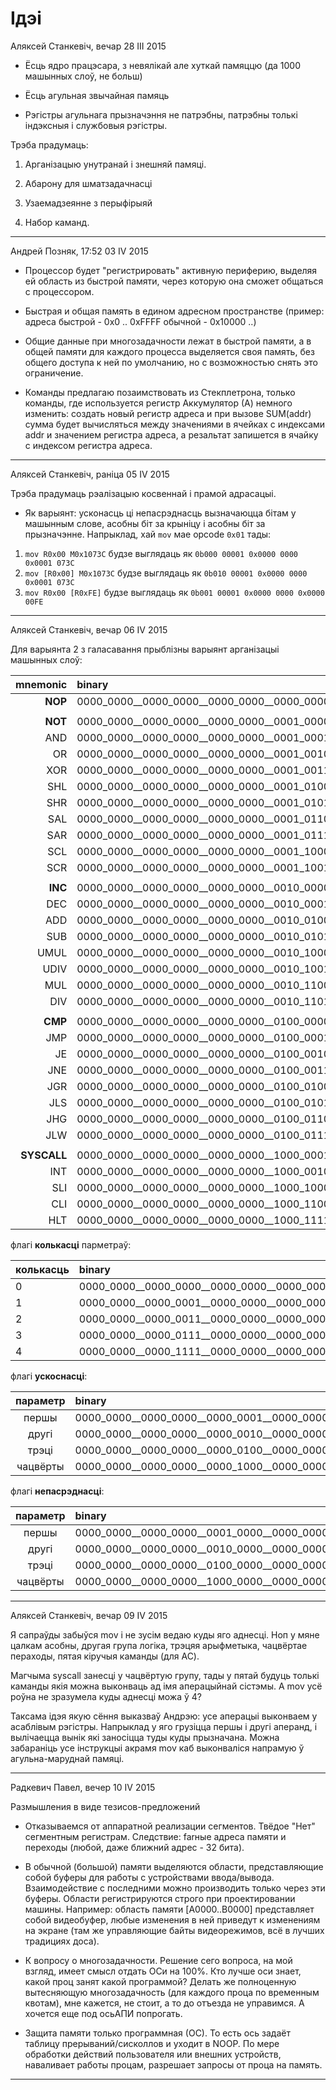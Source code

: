 # Ідэі

Аляксей Станкевіч, вечар 28 III 2015

* Ёсць ядро працэсара, з невялікай але хуткай памяццю (да 1000 машынных слоў, не больш)

* Ёсць агульная звычайная памяць

* Рэгістры агульнага прызначэння не патрэбны, патрэбны толькі індэксныя і службовыя рэгістры.

Трэба прадумаць:

1. Арганізацыю унутранай і знешняй памяці.

2. Абарону для шматзадачнасці

3. Узаемадзеянне з перыфірыяй

4. Набор каманд.

_________________

Андрей Позняк, 17:52 03 IV 2015

* Процессор будет "регистрировать" активную периферию, выделяя ей область из быстрой памяти, через которую она сможет общаться с   процессором.

* Быстрая и общая память в едином адресном пространстве (пример: адреса быстрой - 0x0 .. 0xFFFF обычной - 0x10000 ..)

* Общие данные при многозадачности лежат в быстрой памяти, а в общей памяти для каждого процесса выделяется своя память, без общего доступа к ней по умолчанию, но с возможностью снять это ограничение.

* Команды предлагаю позаимствовать из Стекплетрона, только команды, где используется регистр Аккумулятор (А) немного изменить: создать новый регистр адреса и при вызове SUM(addr) сумма будет вычисляться между значениями в ячейках с индексами addr и значением регистра адреса, а резальтат запишется в ячайку с индексом регистра адреса.
_______________

Аляксей Станкевіч, раніца 05 IV 2015 

Трэба прадумаць рэалізацыю косвеннай і прамой адрасацыі.

* Як варыянт: усконасць ці непасрэднасць вызначаюцца бітам у машынным слове, асобны біт за крыніцу і асобны біт за прызначэнне. Напрыклад, хай `mov` мае opcode `0x01` тады:

1. `mov R0x00 M0x1073C` будзе выглядаць як `0b000 00001 0x0000 0000 0x0001 073C`
2. `mov [R0x00] M0x1073C` будзе выглядаць як `0b010 00001 0x0000 0000 0x0001 073C`
3. `mov R0x00 [R0xFE]` будзе выглядаць як `0b001 00001 0x0000 0000 0x0000 00FE`

_______________


Аляксей Станкевіч, вечар 06 IV 2015

Для варыянта 2 з галасавання прыблізны варыянт арганізацыі машынных слоў:

|mnemonic    |binary                                    |hex        |
|-----------:|:-----------------------------------------|:----------|
|__NOP__     |0000_0000__0000_0000__0000_0000__0000_0000|0x0000_0000|
|            |                                          |           |
|__NOT__     |0000_0000__0000_0000__0000_0000__0001_0000|0x0000_0010|
|AND         |0000_0000__0000_0000__0000_0000__0001_0001|0x0000_0011|
|OR          |0000_0000__0000_0000__0000_0000__0001_0010|0x0000_0012|
|XOR         |0000_0000__0000_0000__0000_0000__0001_0011|0x0000_0013|
|SHL         |0000_0000__0000_0000__0000_0000__0001_0100|0x0000_0014|
|SHR         |0000_0000__0000_0000__0000_0000__0001_0101|0x0000_0015|
|SAL         |0000_0000__0000_0000__0000_0000__0001_0110|0x0000_0016|
|SAR         |0000_0000__0000_0000__0000_0000__0001_0111|0x0000_0017|
|SCL         |0000_0000__0000_0000__0000_0000__0001_1000|0x0000_0018|
|SCR         |0000_0000__0000_0000__0000_0000__0001_1001|0x0000_0019|
|            |                                          |           |
|__INC__     |0000_0000__0000_0000__0000_0000__0010_0000|0x0000_0020|
|DEC         |0000_0000__0000_0000__0000_0000__0010_0001|0x0000_0021|
|ADD         |0000_0000__0000_0000__0000_0000__0010_0100|0x0000_0024|
|SUB         |0000_0000__0000_0000__0000_0000__0010_0101|0x0000_0025|
|UMUL        |0000_0000__0000_0000__0000_0000__0010_1000|0x0000_0028|
|UDIV        |0000_0000__0000_0000__0000_0000__0010_1001|0x0000_0029|
|MUL         |0000_0000__0000_0000__0000_0000__0010_1100|0x0000_002C|
|DIV         |0000_0000__0000_0000__0000_0000__0010_1101|0x0000_002D|
|            |                                          |           |
|__CMP__     |0000_0000__0000_0000__0000_0000__0100_0000|0x0000_0040|
|JMP         |0000_0000__0000_0000__0000_0000__0100_0001|0x0000_0041|
|JE          |0000_0000__0000_0000__0000_0000__0100_0010|0x0000_0042|
|JNE         |0000_0000__0000_0000__0000_0000__0100_0011|0x0000_0043|
|JGR         |0000_0000__0000_0000__0000_0000__0100_0100|0x0000_0044|
|JLS         |0000_0000__0000_0000__0000_0000__0100_0101|0x0000_0045|
|JHG         |0000_0000__0000_0000__0000_0000__0100_0110|0x0000_0046|
|JLW         |0000_0000__0000_0000__0000_0000__0100_0111|0x0000_0047|
|            |                                          |           |
|__SYSCALL__ |0000_0000__0000_0000__0000_0000__1000_0001|0x0000_0081|
|INT         |0000_0000__0000_0000__0000_0000__1000_0010|0x0000_0082|
|SLI         |0000_0000__0000_0000__0000_0000__1000_1000|0x0000_0088|
|CLI         |0000_0000__0000_0000__0000_0000__1000_1100|0x0000_008C|
|HLT         |0000_0000__0000_0000__0000_0000__1000_1111|0x0000_008F|

флагі __колькасці__ парметраў:

|колькасць|binary                                    |hex        |
|:--------|:-----------------------------------------|:----------|
|0        |0000_0000__0000_0000__0000_0000__0000_0000|0x0000_0000|
|1        |0000_0000__0000_0001__0000_0000__0000_0000|0x0001_0000|
|2        |0000_0000__0000_0011__0000_0000__0000_0000|0x0003_0000|
|3        |0000_0000__0000_0111__0000_0000__0000_0000|0x0007_0000|
|4        |0000_0000__0000_1111__0000_0000__0000_0000|0x000F_0000|

флагі __ускоснасці__:

|параметр|binary                                    |hex        |
|:------:|:-----------------------------------------|:----------|
|першы   |0000_0000__0000_0000__0000_0001__0000_0000|0x0000_0100|
|другі   |0000_0000__0000_0000__0000_0010__0000_0000|0x0000_0200|
|трэці   |0000_0000__0000_0000__0000_0100__0000_0000|0x0000_0400|
|чацвёрты|0000_0000__0000_0000__0000_1000__0000_0000|0x0000_0800|

флагі __непасрэднасці__:

|параметр|binary                                    |hex        |
|:------:|:-----------------------------------------|:----------|
|першы   |0000_0000__0000_0000__0001_0000__0000_0000|0x0000_1000|
|другі   |0000_0000__0000_0000__0010_0000__0000_0000|0x0000_2000|
|трэці   |0000_0000__0000_0000__0100_0000__0000_0000|0x0000_4000|
|чацвёрты|0000_0000__0000_0000__1000_0000__0000_0000|0x0000_8000|

_______________

Аляксей Станкевіч, вечар 09 IV 2015 

Я сапраўды забыўся mov і не зусім ведаю куды яго аднесці. Ноп у мяне цалкам асобны, другая група логіка, трэцяя арыфметыка, чацвёртае пераходы, пятая кіручыя каманды (для АС).

Магчыма syscall занесці у чацвёртую групу, тады у пятай будуць толькі каманды якія можна выконваць ад імя аперацыйнай сістэмы. А mov усё роўна не зразумела куды аднесці можа ў 4?

Таксама ідэя якую сёння выказваў Андрэю: усе аперацыі выконваем у асаблівым рэгістры. Напрыклад у яго грузіцца першы і другі аперанд, і вылічаецца вынік які заносіцца туды куды прызначана. Можна забараніць усе інструкцыі акрамя mov каб выконваліся напрамую ў агульна-маруднай памяці.

___________________

Радкевич Павел, вечер 10 IV 2015

Размышления в виде тезисов-предложений

* Отказываемся от аппаратной реализации сегментов. Твёдое "Нет" сегментным регистрам. Следствие: farные адреса памяти и переходы (любой, даже ближний адрес - 32 бита).

* В обычной (большой) памяти выделяются области, представляющие собой буферы для работы с устройствами ввода/вывода. Взаимодействие с последними можно производить только через эти буферы. Области регистрируются строго при проектировании машины. Например: область памяти [A0000..B0000] представляет собой видеобуфер, любые изменения в ней приведут к изменениям на экране (там же управляющие байты видеорежимов, всё в лучших традициях доса).

* К вопросу о многозадачности. Решение сего вопроса, на мой взгляд, имеет смысл отдать ОСи на 100%. Кто лучше оси знает, какой проц занят какой программой? Делать же полноценную вытесняющую многозадачность (для каждого проца по временным квотам), мне кажется, не стоит, а то до отъезда не управимся. А хочется еще под осьАПИ попрогать.

* Защита памяти только программная (ОС). То есть ось задаёт таблицу прерываний/сисколлов и уходит в NOOP. По мере обработки действий пользователя или внешних устройств, наваливает работы процам, разрешает запросы от проца на память.

_________________
